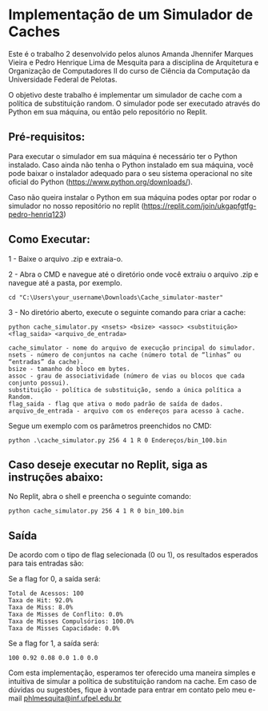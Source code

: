 # Implementação de um Simulador de Caches
Este é o trabalho 2 desenvolvido pelos alunos Amanda Jhennifer Marques Vieira e Pedro Henrique Lima de Mesquita para a disciplina de Arquitetura e Organização de Computadores II do curso de Ciência da Computação da Universidade Federal de Pelotas.

O objetivo deste trabalho é implementar um simulador de cache com a política de substituição random. O simulador pode ser executado através do Python em sua máquina, ou então pelo repositório no Replit.

## Pré-requisitos:
Para executar o simulador em sua máquina é necessário ter o Python instalado. Caso ainda não tenha o Python instalado em sua máquina, você pode baixar o instalador adequado para o seu sistema operacional no site oficial do Python (https://www.python.org/downloads/).

Caso não queira instalar o Python em sua máquina podes optar por rodar o simulador no nosso repositório no replit (https://replit.com/join/ukgapfgtfg-pedro-henriq123)

## Como Executar:

1 - Baixe o arquivo .zip e extraia-o.

2 - Abra o CMD e navegue até o diretório onde você extraiu o arquivo .zip e navegue até a pasta, por exemplo.

	cd "C:\Users\your_username\Downloads\Cache_simulator-master"

3 - No diretório aberto, execute o seguinte comando para criar a cache:

	python cache_simulator.py <nsets> <bsize> <assoc> <substituição> <flag_saida> <arquivo_de_entrada>

	cache_simulator - nome do arquivo de execução principal do simulador.
	nsets - número de conjuntos na cache (número total de “linhas” ou “entradas” da cache).
	bsize - tamanho do bloco em bytes.
	assoc - grau de associatividade (número de vias ou blocos que cada conjunto possui).
	substituição - política de substituição, sendo a única política a Random.
	flag_saida - flag que ativa o modo padrão de saída de dados.
	arquivo_de_entrada - arquivo com os endereços para acesso à cache.

Segue um exemplo com os parâmetros preenchidos no CMD:

	python .\cache_simulator.py 256 4 1 R 0 Endereços/bin_100.bin

## Caso deseje executar no Replit, siga as instruções abaixo:

No Replit, abra o shell e preencha o seguinte comando:

	python cache_simulator.py 256 4 1 R 0 bin_100.bin

## Saída

De acordo com o tipo de flag selecionada (0 ou 1), os resultados esperados para tais entradas são:

Se a flag for 0, a saída será:
	
	Total de Acessos: 100
	Taxa de Hit: 92.0%
	Taxa de Miss: 8.0%
	Taxa de Misses de Conflito: 0.0%
	Taxa de Misses Compulsórios: 100.0%
	Taxa de Misses Capacidade: 0.0%

Se a flag for 1, a saída será:

	100 0.92 0.08 0.0 1.0 0.0

Com esta implementação, esperamos ter oferecido uma maneira simples e intuitiva de simular a política de substituição random na cache. Em caso de dúvidas ou sugestões, fique à vontade para entrar em contato pelo meu e-mail phlmesquita@inf.ufpel.edu.br

